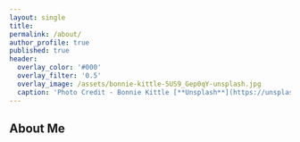 ```yaml
---
layout: single
title: 
permalink: /about/
author_profile: true
published: true
header:
  overlay_color: '#000'
  overlay_filter: '0.5'
  overlay_image: /assets/bonnie-kittle-5US9_Gep0qY-unsplash.jpg
  caption: 'Photo Credit - Bonnie Kittle [**Unsplash**](https://unsplash.com)'
---
```


## About Me
